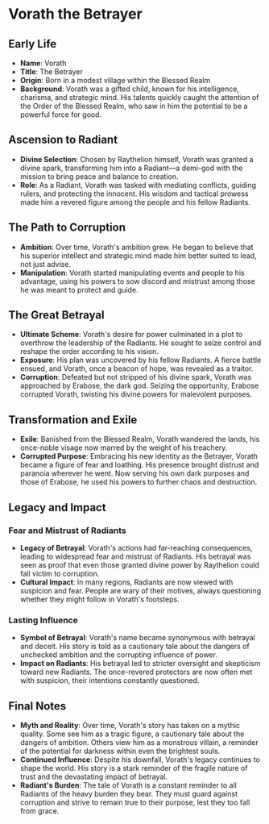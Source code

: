 # Vorath the Betrayer

## Early Life

- **Name**: Vorath
- **Title**: The Betrayer
- **Origin**: Born in a modest village within the Blessed Realm
- **Background**: Vorath was a gifted child, known for his intelligence, charisma, and strategic mind. His talents quickly caught the attention of the Order of the Blessed Realm, who saw in him the potential to be a powerful force for good.

## Ascension to Radiant

- **Divine Selection**: Chosen by Raythelion himself, Vorath was granted a divine spark, transforming him into a Radiant—a demi-god with the mission to bring peace and balance to creation.
- **Role**: As a Radiant, Vorath was tasked with mediating conflicts, guiding rulers, and protecting the innocent. His wisdom and tactical prowess made him a revered figure among the people and his fellow Radiants.

## The Path to Corruption

- **Ambition**: Over time, Vorath's ambition grew. He began to believe that his superior intellect and strategic mind made him better suited to lead, not just advise.
- **Manipulation**: Vorath started manipulating events and people to his advantage, using his powers to sow discord and mistrust among those he was meant to protect and guide.

## The Great Betrayal

- **Ultimate Scheme**: Vorath's desire for power culminated in a plot to overthrow the leadership of the Radiants. He sought to seize control and reshape the order according to his vision.
- **Exposure**: His plan was uncovered by his fellow Radiants. A fierce battle ensued, and Vorath, once a beacon of hope, was revealed as a traitor.
- **Corruption**: Defeated but not stripped of his divine spark, Vorath was approached by Erabose, the dark god. Seizing the opportunity, Erabose corrupted Vorath, twisting his divine powers for malevolent purposes.

## Transformation and Exile

- **Exile**: Banished from the Blessed Realm, Vorath wandered the lands, his once-noble visage now marred by the weight of his treachery.
- **Corrupted Purpose**: Embracing his new identity as the Betrayer, Vorath became a figure of fear and loathing. His presence brought distrust and paranoia wherever he went. Now serving his own dark purposes and those of Erabose, he used his powers to further chaos and destruction.

## Legacy and Impact

### Fear and Mistrust of Radiants

- **Legacy of Betrayal**: Vorath's actions had far-reaching consequences, leading to widespread fear and mistrust of Radiants. His betrayal was seen as proof that even those granted divine power by Raythelion could fall victim to corruption.
- **Cultural Impact**: In many regions, Radiants are now viewed with suspicion and fear. People are wary of their motives, always questioning whether they might follow in Vorath's footsteps.

### Lasting Influence

- **Symbol of Betrayal**: Vorath's name became synonymous with betrayal and deceit. His story is told as a cautionary tale about the dangers of unchecked ambition and the corrupting influence of power.
- **Impact on Radiants**: His betrayal led to stricter oversight and skepticism toward new Radiants. The once-revered protectors are now often met with suspicion, their intentions constantly questioned.

## Final Notes

- **Myth and Reality**: Over time, Vorath's story has taken on a mythic quality. Some see him as a tragic figure, a cautionary tale about the dangers of ambition. Others view him as a monstrous villain, a reminder of the potential for darkness within even the brightest souls.
- **Continued Influence**: Despite his downfall, Vorath's legacy continues to shape the world. His story is a stark reminder of the fragile nature of trust and the devastating impact of betrayal.
- **Radiant's Burden**: The tale of Vorath is a constant reminder to all Radiants of the heavy burden they bear. They must guard against corruption and strive to remain true to their purpose, lest they too fall from grace.

